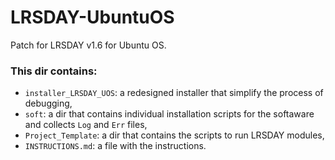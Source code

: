 # LRSDAY-UbuntuOS
Patch for LRSDAY v1.6 for Ubuntu OS.

### This dir contains:
 - ```installer_LRSDAY_UOS```: a redesigned installer that simplify the process of debugging,</br>
 - ```soft```: a dir that contains individual installation scripts for the softaware and collects ```Log``` and ```Err``` files, </br>
 - ```Project_Template```:  a dir that contains the scripts to run LRSDAY modules,</br>
 - ```INSTRUCTIONS.md```: a file with the instructions.</br>
